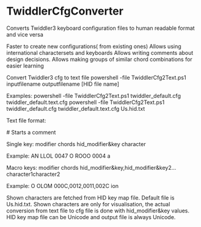 # TwiddlerCfgConverter
Converts Twiddler3 keyboard configuration files to human readable format and vice versa

Faster to create new configurations( from existing ones)
Allows using international charactersets and keyboards
Allows writing comments about design decisions. 
Allows making groups of similar chord combinations for easier learning

Convert Twiddler3 cfg to text file 
powershell -file TwiddlerCfg2Text.ps1 inputfilename outputfilename [HID file name]

Examples:
powershell -file TwiddlerCfg2Text.ps1 twiddler_default.cfg twiddler_default.text.cfg
powershell -file TwiddlerCfg2Text.ps1 twiddler_default.cfg twiddler_default.text.cfg Us.hid.txt

Text file format: 

\# 
Starts a comment

Single key: 
modifier chords hid_modifier&key character

Example:
  AN LLOL 0047 <ScrollLock>
   O ROOO 0004 a

Macro keys: 
modifier chords hid_modifier&key,hid_modifier&key2... character1character2

Example:
   O OLOM 000C,0012,0011,002C ion<Space>

Shown characters are fetched from HID key map file. Default file is Us.hid.txt.
Shown characters are only for visualisation, the actual conversion from text file to cfg file is done with hid_modifier&key values. 
HID key map file can be Unicode and output file is always Unicode. 

